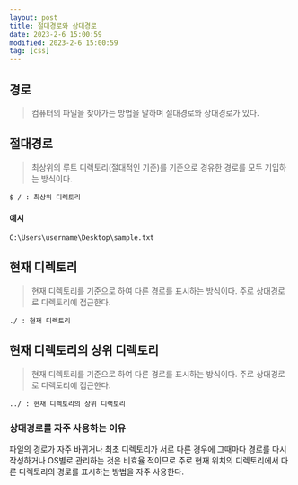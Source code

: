```yaml
---
layout: post
title: 절대경로와 상대경로
date: 2023-2-6 15:00:59
modified: 2023-2-6 15:00:59
tag: [css]
---
```


## 경로
> 컴퓨터의 파일을 찾아가는 방법을 말하며 절대경로와 상대경로가 있다.

## 절대경로
> 최상위의 루트 디렉토리(절대적인 기준)를 기준으로 경유한 경로를 모두 기입하는 방식이다.

```
$ / : 최상위 디렉토리
```

#### 예시
```
C:\Users\username\Desktop\sample.txt
```
## 현재 디렉토리
> 현재 디렉토리를 기준으로 하여 다른 경로를 표시하는 방식이다. 주로 상대경로로 디렉토리에 접근한다.

```
./ : 현재 디렉토리
```

## 현재 디렉토리의 상위 디렉토리
> 현재 디렉토리를 기준으로 하여 다른 경로를 표시하는 방식이다. 주로 상대경로로 디렉토리에 접근한다.

```
../ : 현재 디렉토리의 상위 디랙토리
```

### 상대경로를 자주 사용하는 이유
파일의 경로가 자주 바뀌거나 최초 디렉토리가 서로 다른 경우에 그때마다 경로를 다시 작성하거나 OS별로 관리하는 것은 비효율 적이므로 주로 현재 위치의 디렉토리에서 다른 디렉토리의 경로를 표시하는 방법을 자주 사용한다. 
